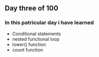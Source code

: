 ## Day three of 100

### In this patricular day i have learned

* Conditional statements
* nested functional loop
* lower() function
* count function 
